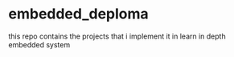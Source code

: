 # embedded_deploma
this repo contains the projects that i implement it in learn in depth embedded system
